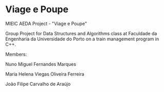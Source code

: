 # Viage e Poupe
MIEIC AEDA Project - "Viage e Poupe"

Group Project for Data Structures and Algorithms class at Faculdade da Engenharia da Universidade do Porto on a train management program in C++.

Members:

Nuno Miguel Fernandes Marques

Maria Helena Viegas Oliveira Ferreira

João Filipe Carvalho de Araújo
